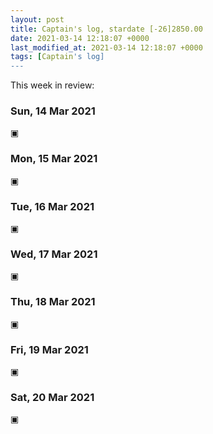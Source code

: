 ```yaml
---
layout: post
title: Captain's log, stardate [-26]2850.00
date: 2021-03-14 12:18:07 +0000
last_modified_at: 2021-03-14 12:18:07 +0000
tags: [Captain's log]
---
```


This week in review:

<!-- more -->

### Sun, 14 Mar 2021

▣

### Mon, 15 Mar 2021

▣

### Tue, 16 Mar 2021

▣

### Wed, 17 Mar 2021

▣

### Thu, 18 Mar 2021

▣

### Fri, 19 Mar 2021

▣

### Sat, 20 Mar 2021

▣
